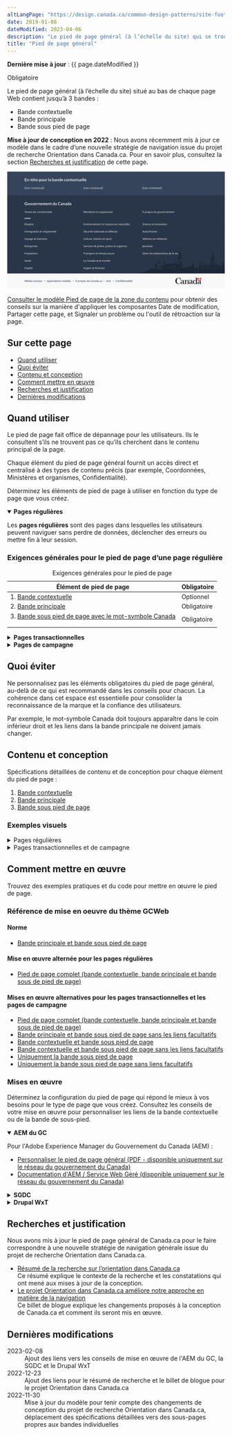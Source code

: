 ```yaml
---
altLangPage: "https://design.canada.ca/common-design-patterns/site-footer.html"
date: 2019-01-08
dateModified: 2023-04-06
description: "Le pied de page général (à l’échelle du site) qui se trouve au bas de chaque page. Il comprend la bande principale, une bande contextuelle et une bande sous pied de page. Il s’agit d’un modèle obligatoire avec des éléments facultatifs."
title: "Pied de page général"
---
```

<p><strong>Dernière mise à jour</strong>&nbsp;:&nbsp;{{ page.dateModified }}</p>
<p><span class="label label-danger">Obligatoire</span></p>
<p>Le pied de page général (à l’échelle du site) situé au bas de chaque page Web contient jusqu’à 3 bandes&nbsp;:</p>
<ul>
  <li>Bande contextuelle</li>
  <li>Bande principale</li>
  <li>Bande sous pied de page</li>
</ul>
<p><strong>Mise à jour de conception en 2022</strong>&nbsp;: Nous avons récemment mis à jour ce modèle dans le cadre d’une nouvelle stratégie de navigation issue du projet de recherche Orientation dans Canada.ca. Pour en savoir plus, consultez la section <a href="#recherches">Recherches et justification</a> de cette page.</p>
<div class="pattern-demo mrgn-tp-lg mrgn-bttm-xl"><img src="../images/footer-fr-crop.png" class="img-responsive" alt=""> </div>
<p><a href="pied-page-contenu.html">Consulter le modèle Pied de page de la zone du contenu</a> pour obtenir des conseils sur la manière d'appliquer les composantes Date de modification, Partager cette page, et Signaler un problème ou l'outil de rétroaction sur la page.</p>
<section>
  <h2>Sur cette page</h2>
  <ul>
    <li><a href="#utiliser">Quand utiliser</a></li>
    <li><a href="#eviter">Quoi éviter</a></li>
    <li><a href="#conception">Contenu et conception</a></li>
    <li><a href="#comment">Comment mettre en œuvre</a></li>
    <li><a href="#recherches">Recherches et justification</a></li>
    <li><a href="#modifications">Dernières modifications</a></li>
  </ul>
</section>
<section>
  <h2 id="utiliser">Quand utiliser</h2>
  <p>Le pied de page fait office de dépannage pour les utilisateurs. Ils le consultent s’ils ne trouvent pas ce qu’ils
    cherchent dans le contenu principal de la page.</p>
  <p>Chaque élément du pied de page général fournit un accès direct et centralisé à des types de contenu précis (par exemple,
    Coordonnées, Ministères et organismes, Confidentialité). </p>
  <p>Déterminez les éléments de pied de page à utiliser en fonction du type de page que vous créez.</p>
  <div class="wb-tabs">
    <div class="tabpanels">
      <details id="001" open="open">
        <summary><strong>Pages régulières</strong></summary>
        <div class="col-md-9">
          <p class="mrgn-tp-lg">Les <strong>pages régulières</strong> sont des pages dans lesquelles les utilisateurs peuvent naviguer sans perdre de données, déclencher des erreurs ou
            mettre fin à leur session.</p>
        </div>
        <div class="col-md-12">
          <h3>Exigences générales pour le pied de page d’une page régulière</h3>
          <div class="panel panel-default mrgn-tp-md">
            <table class="table table-striped table-condensed" id="mandatory-01" aria-live="polite">
              <caption class="wb-inv">
              Exigences générales pour le pied de page
              </caption>
              <thead>
                <tr>
                  <th class="col-md-4">Élément de pied de page</th>
                  <th class="col-md-3">Obligatoire</th>
                </tr>
              </thead>
              <tbody>
                <tr>
                  <td>1. <a href="pied-page-contextuelle.html">Bande contextuelle</a></td>
                  <td>Optionnel</td>
                </tr>
                <tr>
                  <td>2. <a href="pied-page-principale.html">Bande principale</a></td>
                  <td><span class="far fa-check-circle text-success"></span><span class="wb-inv">Obligatoire</span></td>
                </tr>
                <tr>
                  <td>3. <a href="pied-page-sous.html">Bande sous pied de page avec le mot-symbole Canada
                    <p></p>
                    </a></td>
                  <td><span class="far fa-check-circle text-success"></span><span class="wb-inv">Obligatoire</span></td>
                </tr>
              </tbody>
            </table>
          </div>
        </div>
      </details>
      <details id="002">
        <summary><strong>Pages transactionnelles</strong></summary>
        <div class="col-md-9">
          <p class="mrgn-tp-lg">Les <strong>pages transactionnelles</strong> sont des pages avec une tâche d’interaction où les personnes risquent de perdre des données, de déclencher des erreurs ou de mettre fin à leur session si elles quittent la page.</p>
        </div>
        <div class="col-md-12">
          <h3>Exigences générales pour le pied de page d’une page transactionnelle</h3>
          <div class="panel panel-default mrgn-tp-md">
            <table class="table table-striped table-condensed" id="mandatory-02" aria-live="polite">
              <caption class="wb-inv">
              Exigences générales pour le pied de page
              </caption>
              <thead>
                <tr>
                  <th class="col-md-4">Élément de pied de page</th>
                  <th class="col-md-3">Obligatoire</th>
                </tr>
              </thead>
              <tbody>
                <tr>
                  <td>1. <a href="pied-page-contextuelle.html">Bande contextuelle</a></td>
                  <td>Optionnel</td>
                </tr>
                <tr>
                  <td>2. <a href="pied-page-principale.html">Bande principale</a></td>
                  <td>Optionnel</td>
                </tr>
                <tr>
                  <td>3. <a href="pied-page-sous.html">Bande sous pied de page avec le mot-symbole Canada
                    <p></p>
                    </a></td>
                  <td><span class="far fa-check-circle text-success"></span><span class="wb-inv">Obligatoire</span></td>
                </tr>
              </tbody>
            </table>
          </div>
        </div>
      </details>
      <details id="003">
        <summary><strong>Pages de campagne</strong></summary>
        <div class="col-md-9">
          <p class="mrgn-tp-lg">Les <strong>pages de campagne</strong> sont des pages de renvoi pour des campagnes de marketing ou de publicité externes. La flexibilité de la mise en page
            permet aux institutions d’inclure des éléments de leur campagne externe dans la page.</p>
        </div>
        <div class="col-md-12">
          <h3>Exigences générales pour le pied de page d’une page de campagne</h3>
          <div class="panel panel-default mrgn-tp-md">
            <table class="table table-striped table-condensed" id="mandatory-03" aria-live="polite">
              <caption class="wb-inv">
              Exigences générales pour le pied de page
              </caption>
              <thead>
                <tr>
                  <th class="col-md-4">Élément de pied de page</th>
                  <th class="col-md-3">Obligatoire</th>
                </tr>
              </thead>
              <tbody>
                <tr>
                  <td>1. <a href="pied-page-contextuelle.html">Bande contextuelle</a></td>
                  <td>Optionnel</td>
                </tr>
                <tr>
                  <td>2. <a href="pied-page-principale.html">Bande principale</a></td>
                  <td>Optionnel</td>
                </tr>
                <tr>
                  <td>3. <a href="pied-page-sous.html">Bande sous pied de page avec le mot-symbole Canada
                    <p></p>
                    </a></td>
                  <td><span class="far fa-check-circle text-success"></span><span class="wb-inv">Obligatoire</span></td>
                </tr>
              </tbody>
            </table>
          </div>
        </div>
      </details>
    </div>
  </div>
</section>
<section>
  <h2 id="eviter">Quoi éviter</h2>
  <p>Ne personnalisez pas les éléments obligatoires du pied de page général, au-delà de ce qui est recommandé dans les conseils pour chacun. La cohérence dans cet espace est essentielle pour consolider la reconnaissance de la marque et la confiance
    des utilisateurs.</p>
  <p>Par exemple, le mot-symbole Canada doit toujours apparaître dans le coin inférieur droit et les liens dans la bande
    principale ne doivent jamais changer.</p>
</section>
<section>
  <h2 id="conception">Contenu et conception</h2>
  <p>Spécifications détaillées de contenu et de conception pour chaque élément du pied de page&nbsp;:</p>
  <ol>
    <li><a href="pied-page-contextuelle.html">Bande contextuelle</a></li>
    <li><a href="pied-page-principale.html">Bande principale</a></li>
    <li><a href="pied-page-sous.html">Bande sous pied de page</a></li>
  </ol>
  <h3>Exemples visuels</h3>
  <details>
    <summary class="bg-info">Pages régulières</summary>
    <div class="pattern-demo mrgn-tp-md mrgn-bttm-md">
      <figure class="mrgn-tp-md mrgn-bttm-lg">
        <figcaption><b>Pied de page général – grand écran</b></figcaption>
        <img src="../images/footer-fr.png" class="img-responsive"
					alt="Schéma du pied de page général pour les grands écrans. Version texte ci-dessous :">
        <details>
          <summary class="wb-toggle" data-toggle="{&quot;print&quot;:&quot;on&quot;}">Version texte</summary>
          <p>Sur les grands écrans, le pied de page général comprend 3 bandes distinctes de liens. La première est la bande
            contextuelle. Elle contient un titre et 3 liens contextuels sur une seule ligne. La seconde est la bande principale.
            Elle est disposée en 3 colonnes et contient des liens vers &laquo;&nbsp;Toutes les personnes-ressources&nbsp;&raquo;, &laquo;&nbsp;Ministères et
            organismes&nbsp;&raquo; et &laquo;&nbsp;À propos du gouvernement&nbsp;&raquo;. Une petite ligne décorative sert de pause avant de poursuivre avec des
            liens vers tous les thèmes et publics. La bande sous pied de page se trouve au bas de la page et contient des liens vers
            &laquo;&nbsp;Médias sociaux&nbsp;&raquo;, &laquo;&nbsp;Applications mobiles&nbsp;&raquo;, &laquo;&nbsp;À propos de Canada.ca&nbsp;&raquo;, &laquo;&nbsp;Avis&nbsp;&raquo; et &laquo;&nbsp;Confidentialité&nbsp;&raquo;. Ils sont tous alignés à gauche sur une seule ligne. Elle comprend également le mot-symbole Canada sur la même ligne, aligné à droite.</p>
        </details>
      </figure>
    </div>
    <div class="pattern-demo mrgn-tp-md mrgn-bttm-md">
      <figure class="mrgn-tp-md mrgn-bttm-lg">
        <figcaption><b>Pied de page général – petit écran</b></figcaption>
        <img src="../images/footer-mobile-fr.png" class="img-responsive" alt="Schéma du pied de page général pour les petits écrans. Version texte ci-dessous :">
        <details>
          <summary class="wb-toggle" data-toggle="{&quot;print&quot;:&quot;on&quot;}">Version texte</summary>
          <p>Sur les petits écrans, le pied de page général comprend 3 bandes distinctes de liens. La première est la bande
            contextuelle. Elle contient un titre et 3 liens contextuels sur une seule ligne. La seconde est la bande principale.
            Elle est disposée en une seule colonne et contient des liens vers &laquo;&nbsp;Toutes les personnes-ressources&nbsp;&raquo;, &laquo;&nbsp;Ministères et
            organismes&nbsp;&raquo; et &laquo;&nbsp;À propos du gouvernement&nbsp;&raquo;. Une petite ligne décorative sert de pause avant de poursuivre avec des
            liens vers tous les thèmes et publics. La bande sous pied de page se trouve au bas de la page et contient des liens vers
            &laquo;&nbsp;Médias sociaux&nbsp;&raquo;, &laquo;&nbsp;Applications mobiles&nbsp;&raquo;, &laquo;&nbsp;À propos de Canada.ca&nbsp;&raquo;, &laquo;&nbsp;Avis&nbsp;&raquo; et &laquo;&nbsp;Confidentialité&nbsp;&raquo;. Sous ces liens se trouve une dernière rangée avec le mot-symbole Canada aligné à droite.</p>
        </details>
      </figure>
    </div>
  </details>
  <details>
    <summary class="bg-info">Pages transactionnelles et de campagne</summary>
    <div class="pattern-demo mrgn-tp-md mrgn-bttm-md">
      <figure class="mrgn-tp-md mrgn-bttm-lg">
        <figcaption><b>Pied de page général minimum – grand écran</b></figcaption>
        <img src="../images/footer-min-fr.png" class="img-responsive"
					alt="Schéma du pied de page général minimum pour les grands écrans. Version texte ci-dessous :">
        <details>
          <summary class="wb-toggle" data-toggle="{&quot;print&quot;:&quot;on&quot;}">Version texte</summary>
          <p>Sur les grands écrans, le pied de page général minimum pour les pages transactionnelles et de campagne comprend seulement la bande
            sous pied de page avec les liens vers « Avis » et « Confidentialité ». Ils
            sont tous alignés à gauche sur une seule ligne. Elle comprend également le mot-symbole Canada sur la même ligne, aligné
            à droite.</p>
        </details>
      </figure>
    </div>
    <div class="pattern-demo mrgn-tp-md mrgn-bttm-md">
      <figure class="mrgn-tp-md mrgn-bttm-lg">
        <figcaption><b>Pied de page général minimum – petit écran</b></figcaption>
        <img src="../images/footer-min-mobile-fr.png" class="img-responsive" alt="Schéma du pied de page général minimum pour les petits écrans. Version texte ci-dessous :">
        <details>
          <summary class="wb-toggle" data-toggle="{&quot;print&quot;:&quot;on&quot;}">Version texte</summary>
          <p>Sur les petits écrans, le pied de page général minimum pour les pages transactionnelles et de campagne comprend seulement la bande
            sous pied de page avec les liens vers &laquo;&nbsp;Avis&nbsp;&raquo; et &laquo;&nbsp;Confidentialité&nbsp;&raquo;, disposés en une seule colonne. Sous ces liens se trouve le mot-symbole Canada aligné à droite.</p>
        </details>
      </figure>
    </div>
  </details>
</section>
<section>
  <h2 id="comment">Comment mettre en œuvre</h2>
  <p>Trouvez des exemples pratiques et du code pour mettre en œuvre le pied de page.</p>
  <h3>Référence de mise en oeuvre du thème GCWeb</h3>
  <h4>Norme</h4>
  <ul>
    <li><a href="https://wet-boew.github.io/GCWeb/sites/footers/no-footer-contextual-fr.html">Bande principale et bande sous pied de page</a></li>
  </ul>
  <h4>Mise en œuvre alternée pour les pages régulières</h4>
  <ul>
    <li><a href="https://wet-boew.github.io/GCWeb/sites/footers/footers-fr.html">Pied de page complet (bande contextuelle, bande principale et bande sous de pied de page)</a></li>
  </ul>
  <h4>Mises en œuvre alternatives pour les pages transactionnelles et les pages de campagne</h4>
  <ul>
    <li><a href="https://wet-boew.github.io/GCWeb/sites/footers/footers-fr.html">Pied de page complet (bande contextuelle, bande principale et bande sous de pied de page)</a></li>
    <li><a href="https://wet-boew.github.io/GCWeb/sites/footers/only-footer-main-fr.html">Bande principale et bande sous pied de page sans les liens facultatifs</a></li>
    <li><a href="https://wet-boew.github.io/GCWeb/sites/footers/no-footer-main-fr.html">Bande contextuelle et bande sous pied de page</a></li>
    <li><a href="https://wet-boew.github.io/GCWeb/sites/footers/only-footer-contextual-fr.html">Bande contextuelle et bande sous pied de page sans les liens facultatifs</a></li>
    <li><a href="https://wet-boew.github.io/GCWeb/sites/footers/only-footer-corporate-fr.html">Uniquement la bande sous pied de page</a></li>
    <li><a href="https://wet-boew.github.io/GCWeb/sites/footers/no-footers-fr.html">Uniquement la bande sous pied de page sans liens facultatifs</a></li>
  </ul>
</section>
<section>
  <h3>Mises en œuvre</h3>
  <p>Déterminez la configuration du pied de page qui répond le mieux à vos besoins pour le type de page que vous créez. Consultez les conseils de votre mise en œuvre pour personnaliser les liens de la bande contextuelle ou de la bande de sous-pied.</p>
  <div class="wb-tabs">
    <div class="tabpanels">
      <details id="004" open="open">
        <summary><strong>AEM du GC</strong></summary>
        <p class="mrgn-tp-lg">Pour l'Adobe Experience Manager du Gouvernement du Canada (AEM) :</p>
        <ul>
          <li><a href="https://www.gcpedia.gc.ca/gcwiki/images/8/8c/Documentation-AEM-6.5-Unite-3-1-1-Personnaliser_le_pied_de_page_general.pdf">Personnaliser le pied de page général (PDF - disponible uniquement sur le réseau du gouvernement du Canada)</a></li>
          <li><a href="https://www.gcpedia.gc.ca/wiki/Documentation_d%27AEM_sp%C3%A9cifique_au_GC_6.5">Documentation d'AEM / Service Web Géré (disponible uniquement sur le réseau du gouvernement du Canada)</a></li>
        </ul>
      </details>
      <details id="005">
        <summary><strong>SGDC</strong></summary>
        <p class="mrgn-tp-lg">Pour la Solution de gabarits à déploiement centralisé (SGDC) :</p>
        <ul>
          <li><a href="https://cdts.service.canada.ca/app/cls/WET/gcweb/v4_0_47/cdts/samples/footer-fr.html">Pied de page complet (les bandes contextuelle, principale, et sous pied de page)</a></li>
          <li><a href="https://cenw-wscoe.github.io/sgdc-cdts/docs/index-fr.html">Documentation SGDC documentation</a></li>
        </ul>
      </details>
      <details id="006">
        <summary><strong>Drupal WxT</strong></summary>
        <p class="mrgn-tp-lg">Pour Drupal WxT&nbsp;:</p>
        <ul>
          <li><a href="https://drupalwxt.github.io/">Documentation Drupal WxT (en anglais seulement)</a></li>
        </ul>
        <p class="mrgn-tp-lg">Mise à jour du pied de page de 2023&nbsp;:</p>
        <ul>
          <li><a href="https://github.com/drupalwxt/wxt/releases/tag/4.4.1">Les notes de version Drupal WxT (4.4.1) (en anglais seulement)</a></li>
          <li><a href="https://drupalwxt.github.io/en/docs/general/update/">Le processus de mise à jour Drupal WxT (en anglais seulement)</a></li>
        </ul>
      </details>
    </div>
  </div>
</section>
<section>
  <h2 id="recherches">Recherches et justification</h2>
  <p>Nous avons mis à jour le pied de page général de Canada.ca pour le faire correspondre à une nouvelle stratégie de
    navigation générale issue du projet de recherche Orientation dans Canada.ca.</p>
  <ul>
    <li><a href="https://blogue.canada.ca/resumes-recherche/orientation-dans-canada-ca">Résumé de la recherche sur l’orientation dans Canada.ca</a><br>
      Ce résumé explique le contexte de la recherche et les constatations qui ont mené aux mises à jour de la conception.</li>
    <li><a href="https://blogue.canada.ca/2022/12/21/le-projet-orientation.html">Le projet Orientation dans Canada.ca améliore notre approche en matière de la navigation</a><br>
      Ce billet de blogue explique les changements proposés à la conception de Canada.ca et comment ils seront mis en œuvre.</li>
  </ul>
</section>
<section>
  <h2 id="modifications">Dernières modifications</h2>
  <dl class="dl-horizontal">
    <dt>
      <time datetime="2023-02-08" class="link-muted">2023-02-08</time>
    </dt>
    <dd>Ajout des liens vers les conseils de mise en œuvre de l'AEM du GC, la SGDC et le Drupal WxT</dd>
    <dt>
      <time datetime="2022-12-23" class="link-muted">2022-12-23</time>
    </dt>
    <dd>Ajout des liens pour le résumé de recherche et le billet de blogue pour le projet Orientation dans Canada.ca</dd>
    <dt>
      <time datetime="2022-11-30" class="link-muted">2022-11-30</time>
    </dt>
    <dd>Mise à jour du modèle pour tenir compte des changements de conception du projet de recherche Orientation dans Canada.ca, déplacement des
      spécifications détaillées vers des sous-pages propres aux bandes individuelles</dd>
  </dl>
</section>
